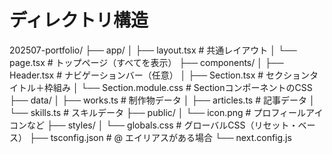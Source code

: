 # ディレクトリ構造
202507-portfolio/
├── app/
│   ├── layout.tsx            # 共通レイアウト
│   └── page.tsx              # トップページ（すべてを表示）
├── components/
│   ├── Header.tsx            # ナビゲーションバー（任意）
│   ├── Section.tsx           # セクションタイトル＋枠組み
│   └── Section.module.css    # SectionコンポーネントのCSS
├── data/
│   ├── works.ts              # 制作物データ
│   ├── articles.ts           # 記事データ
│   └── skills.ts             # スキルデータ
├── public/
│   └── icon.png              # プロフィールアイコンなど
├── styles/
│   └── globals.css           # グローバルCSS（リセット・ベース）
├── tsconfig.json             # @ エイリアスがある場合
└── next.config.js
